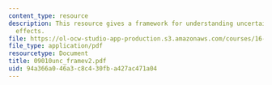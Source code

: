 ```yaml
---
content_type: resource
description: This resource gives a framework for understanding uncertainty and its
  effects.
file: https://ol-ocw-studio-app-production.s3.amazonaws.com/courses/16-892j-space-system-architecture-and-design-fall-2004/94a366a046a3c8c430fba427ac471a04_09010unc_framev2.pdf
file_type: application/pdf
resourcetype: Document
title: 09010unc_framev2.pdf
uid: 94a366a0-46a3-c8c4-30fb-a427ac471a04
---
```

